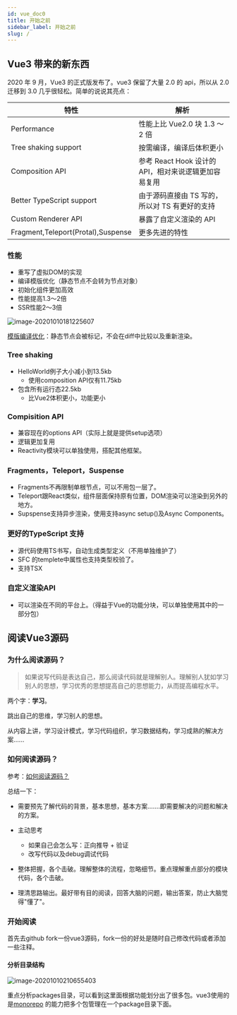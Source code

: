 ```yaml
---
id: vue_doc0
title: 开始之前
sidebar_label: 开始之前
slug: /
---
```


## Vue3 带来的新东西

2020 年 9 月，Vue3 的正式版发布了。vue3 保留了大量 2.0 的 api，所以从 2.0 迁移到 3.0 几乎很轻松。简单的说说其亮点：

| 特性                               | 解析                                                 |
| ---------------------------------- | ---------------------------------------------------- |
| Performance                        | 性能上比 Vue2.0 块 1.3 ～ 2 倍                       |
| Tree shaking support               | 按需编译，编译后体积更小                             |
| Composition API                    | 参考 React Hook 设计的 API，相对来说逻辑更加容易复用 |
| Better TypeScript support          | 由于源码直接由 TS 写的，所以对 TS 有更好的支持       |
| Custom Renderer API                | 暴露了自定义渲染的 API                               |
| Fragment,Teleport(Protal),Suspense | 更多先进的特性                                       |



### 性能

* 重写了虚拟DOM的实现
* 编译模版优化（静态节点不会转为节点对象）
* 初始化组件更加高效
* 性能提高1.3～2倍
* SSR性能2～3倍



![image-20201010181225607](https://cdn.jsdelivr.net/gh/huntye1/gallery@master/image-20201010181225607.png)



[模版编译优化](https://vue-next-template-explorer.netlify.com/)：静态节点会被标记，不会在diff中比较以及重新渲染。



### Tree shaking

* HelloWorld例子大小减小到13.5kb
  * 使用composition API仅有11.75kb
* 包含所有运行态22.5kb
  * 比Vue2体积更小，功能更小

### Compisition API

* 兼容现在的options API（实际上就是提供setup选项）
* 逻辑更加复用
* Reactivity模块可以单独使用，搭配其他框架。

 ### Fragments，Teleport，Suspense

* Fragments不再限制单根节点，可以不用包一层了。
* Teleport跟React类似，组件层面保持原有位置，DOM渲染可以渲染到另外的地方。
* Supspense支持异步渲染，使用支持async setup()及Async Components。

### 更好的TypeScript 支持

* 源代码使用TS书写，自动生成类型定义（不用单独维护了）
* SFC 的templete中属性也支持类型校验了。
* 支持TSX

### 自定义渲染API

* 可以渲染在不同的平台上。（得益于Vue的功能分块，可以单独使用其中的一部分包）



## 阅读Vue3源码
### 为什么阅读源码？

> 如果说写代码是表达自己，那么阅读代码就是理解别人。理解别人犹如学习别人的思想，学习优秀的思想提高自己的思想能力，从而提高编程水平。

两个字：<b>学习</b>。

跳出自己的思维，学习别人的思想。

从内容上讲，学习设计模式，学习代码组织，学习数据结构，学习成熟的解决方案......

### 如何阅读源码？

参考：[如何阅读源码？](https://www.zhihu.com/question/19625320)

总结一下：

* 需要预先了解代码的背景，基本思想，基本方案.......即需要解决的问题和解决的方案。

* 主动思考
  * 如果自己会怎么写：正向推导 + 验证
  * 改写代码以及debug调试代码
* 整体把握，各个击破。理解整体的流程，忽略细节。重点理解重点部分的模块代码，各个击破。
* 理清思路输出。最好带有目的阅读，回答大脑的问题，输出答案，防止大脑觉得"懂了"。

### 开始阅读

首先去github fork一份vue3源码，fork一份的好处是随时自己修改代码或者添加一些注释。

#### 分析目录结构

![image-20201010210655403](https://cdn.jsdelivr.net/gh/huntye1/gallery@master/image-20201010210655403.png)

重点分析packages目录，可以看到这里面根据功能划分出了很多包。vue3使用的是[monorepo](https://en.wikipedia.org/wiki/Monorepo) 的能力把多个包管理在一个package目录下面。







